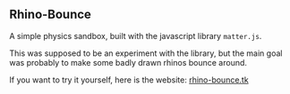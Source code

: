 ## Rhino-Bounce

A simple physics sandbox, built with the javascript library `matter.js`.

This was supposed to be an experiment with the library, but the main goal was probably to make some badly drawn rhinos bounce around.

If you want to try it yourself, here is the website: [rhino-bounce.tk](https://rhino-bounce.tk)


<!--
- restartEngine:  https://www.fabiofranchino.com/log/matter-js-cleanup-and-destroy-instances/
-->
